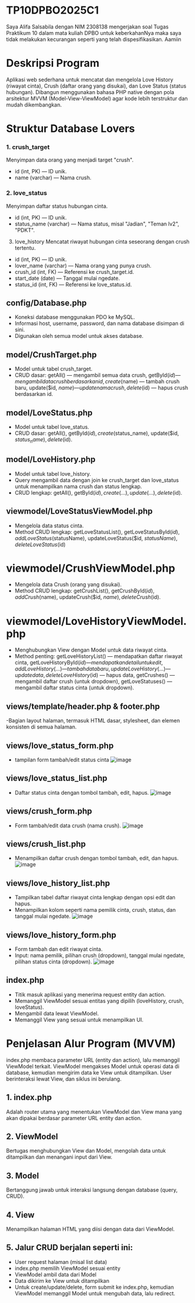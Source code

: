 # TP10DPBO2025C1
Saya Alifa Salsabila dengan NIM 2308138 mengerjakan soal Tugas Praktikum 10 dalam mata kuliah DPBO untuk keberkahanNya maka saya tidak melakukan kecurangan seperti yang telah dispesifikasikan. Aamiin

# Deskripsi Program
Aplikasi web sederhana untuk mencatat dan mengelola Love History (riwayat cinta), Crush (daftar orang yang disukai), dan Love Status (status hubungan).
Dibangun menggunakan bahasa PHP native dengan pola arsitektur MVVM (Model-View-ViewModel) agar kode lebih terstruktur dan mudah dikembangkan.

# Struktur Database Lovers

### 1. crush_target
Menyimpan data orang yang menjadi target "crush".
- id (int, PK) — ID unik.
- name (varchar) — Nama crush.

### 2. love_status
Menyimpan daftar status hubungan cinta.
- id (int, PK) — ID unik.
- status_name (varchar) — Nama status, misal "Jadian", "Teman lv2", "PDKT".

3. love_history
Mencatat riwayat hubungan cinta seseorang dengan crush tertentu.
- id (int, PK) — ID unik.
- lover_name (varchar) — Nama orang yang punya crush.
- crush_id (int, FK) — Referensi ke crush_target.id.
- start_date (date) — Tanggal mulai ngedate.
- status_id (int, FK) — Referensi ke love_status.id.

## config/Database.php
- Koneksi database menggunakan PDO ke MySQL.
- Informasi host, username, password, dan nama database disimpan di sini.
- Digunakan oleh semua model untuk akses database.

## model/CrushTarget.php
- Model untuk tabel crush_target.
- CRUD dasar: getAll() — mengambil semua data crush, getById($id) — mengambil data crush berdasarkan id, create($name) — tambah crush baru, update($id, $name) — update nama crush, delete($id) — hapus crush berdasarkan id.

## model/LoveStatus.php
- Model untuk tabel love_status.
- CRUD dasar: getAll(), getById($id), create($status_name), update($id, $status_name), delete($id).

## model/LoveHistory.php
- Model untuk tabel love_history.
- Query mengambil data dengan join ke crush_target dan love_status untuk menampilkan nama crush dan status lengkap.
- CRUD lengkap: getAll(), getById($id), create(...), update(...), delete($id).

## viewmodel/LoveStatusViewModel.php
- Mengelola data status cinta.
- Method CRUD lengkap: getLoveStatusList(), getLoveStatusById($id), addLoveStatus($statusName), updateLoveStatus($id, $statusName), deleteLoveStatus($id)

# viewmodel/CrushViewModel.php
- Mengelola data Crush (orang yang disukai).
- Method CRUD lengkap: getCrushList(), getCrushById($id), addCrush($name), updateCrush($id, $name), deleteCrush($id).

# viewmodel/LoveHistoryViewModel.php
- Menghubungkan View dengan Model untuk data riwayat cinta.
- Method penting: getLoveHistoryList() — mendapatkan daftar riwayat cinta, getLoveHistoryById($id) — mendapatkan detail untuk edit, addLoveHistory(...) — tambah data baru, updateLoveHistory(...) — update data, deleteLoveHistory($id) — hapus data, getCrushes() — mengambil daftar crush (untuk dropdown), getLoveStatuses() — mengambil daftar status cinta (untuk dropdown).

## views/template/header.php & footer.php
-Bagian layout halaman, termasuk HTML dasar, stylesheet, dan elemen konsisten di semua halaman.

## views/love_status_form.php
- tampilan form tambah/edit status cinta
![image](https://github.com/user-attachments/assets/fcfb5dd4-df76-4cdc-b4cd-fc697d64d536)

## views/love_status_list.php
- Daftar status cinta dengan tombol tambah, edit, hapus.
![image](https://github.com/user-attachments/assets/b8e06044-a72c-4fdc-a6ac-b7c71e5ca7d1)

## views/crush_form.php
- Form tambah/edit data crush (nama crush).
![image](https://github.com/user-attachments/assets/4bf0a618-fc28-43fc-ac69-95c38ac4857c)

## views/crush_list.php
- Menampilkan daftar crush dengan tombol tambah, edit, dan hapus.
![image](https://github.com/user-attachments/assets/d541a1ba-e4d0-4f3d-b153-3debbb655c35)

## views/love_history_list.php
- Tampilkan tabel daftar riwayat cinta lengkap dengan opsi edit dan hapus.
- Menampilkan kolom seperti nama pemilik cinta, crush, status, dan tanggal mulai ngedate.
![image](https://github.com/user-attachments/assets/f59a1e11-e0cb-4740-85be-d7db28fdf5e1)

## views/love_history_form.php
- Form tambah dan edit riwayat cinta.
- Input: nama pemilik, pilihan crush (dropdown), tanggal mulai ngedate, pilihan status cinta (dropdown).
![image](https://github.com/user-attachments/assets/68c74039-58e3-43b8-99b1-a353c50d4879)

## index.php
- Titik masuk aplikasi yang menerima request entity dan action.
- Memanggil ViewModel sesuai entitas yang dipilih (loveHistory, crush, loveStatus).
- Mengambil data lewat ViewModel.
- Memanggil View yang sesuai untuk menampilkan UI.

# Penjelasan Alur Program (MVVM)
index.php membaca parameter URL (entity dan action), lalu memanggil ViewModel terkait. ViewModel mengakses Model untuk operasi data di database, kemudian mengirim data ke View untuk ditampilkan. User berinteraksi lewat View, dan siklus ini berulang.

## 1. index.php 
Adalah router utama yang menentukan ViewModel dan View mana yang akan dipakai berdasar parameter URL entity dan action.

## 2. ViewModel
Bertugas menghubungkan View dan Model, mengolah data untuk ditampilkan dan menangani input dari View.

## 3. Model 
Bertanggung jawab untuk interaksi langsung dengan database (query, CRUD).

## 4. View
Menampilkan halaman HTML yang diisi dengan data dari ViewModel.

## 5. Jalur CRUD berjalan seperti ini:
- User request halaman (misal list data)
- index.php memilih ViewModel sesuai entity
- ViewModel ambil data dari Model
- Data dikirim ke View untuk ditampilkan
- Untuk create/update/delete, form submit ke index.php, kemudian ViewModel memanggil Model untuk mengubah data, lalu redirect.
